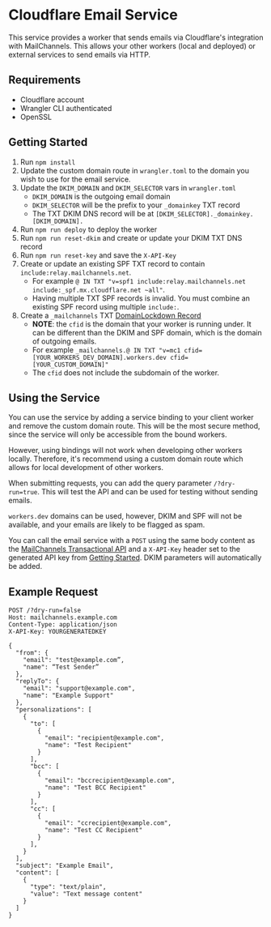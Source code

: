Cloudflare Email Service
========================

This service provides a worker that sends emails via Cloudflare's integration
with MailChannels. This allows your other workers (local and deployed) or
external services to send emails via HTTP.

Requirements
------------
* Cloudflare account
* Wrangler CLI authenticated
* OpenSSL

Getting Started
---------------
1. Run `npm install`
2. Update the custom domain route in `wrangler.toml` to the domain you wish
to use for the email service.
3. Update the `DKIM_DOMAIN` and `DKIM_SELECTOR` vars in `wrangler.toml`
   - `DKIM_DOMAIN` is the outgoing email domain
   - `DKIM_SELECTOR` will be the prefix to your `_domainkey` TXT record
   - The TXT DKIM DNS record will be at `[DKIM_SELECTOR]._domainkey.[DKIM_DOMAIN].`
4. Run `npm run deploy` to deploy the worker
5. Run `npm run reset-dkim` and create or update your DKIM TXT DNS record
6. Run `npm run reset-key` and save the `X-API-Key`
7. Create or update an existing SPF TXT record to contain `include:relay.mailchannels.net`.
   - For example `@ IN TXT "v=spf1 include:relay.mailchannels.net include:_spf.mx.cloudflare.net ~all"`.
   - Having multiple TXT SPF records is invalid. You must combine an existing SPF record using multiple `include:`.
8. Create a `_mailchannels` TXT [DomainLockdown Record](https://support.mailchannels.com/hc/en-us/articles/16918954360845-Secure-your-domain-name-against-spoofing-with-Domain-Lockdown)
   - **NOTE**: the `cfid` is the domain that your worker is running under. It can be different than the DKIM and SPF domain, which is the domain of outgoing emails.
   - For example `_mailchannels.@ IN TXT "v=mc1 cfid=[YOUR_WORKERS_DEV_DOMAIN].workers.dev cfid=[YOUR_CUSTOM_DOMAIN]"`
   - The `cfid` does not include the subdomain of the worker.

Using the Service
-----------------
You can use the service by adding a service binding to your client worker
and remove the custom domain route. This will be the most secure method,
since the service will only be accessible from the bound workers.

However, using bindings will not work when developing other workers locally.
Therefore, it's recommend using a custom domain route which allows for local
development of other workers.

When submitting requests, you can add the query parameter `/?dry-run=true`.
This will test the API and can be used for testing without sending emails.

`workers.dev` domains can be used, however, DKIM and SPF will not be available,
and your emails are likely to be flagged as spam.

You can call the email service with a `POST` using the same body content as the
[MailChannels Transactional API](https://api.mailchannels.net/tx/v1/documentation)
and a `X-API-Key` header set to the generated API key from [Getting Started](#getting-started).
DKIM parameters will automatically be added.

Example Request
---------------
```http request
POST /?dry-run=false
Host: mailchannels.example.com
Content-Type: application/json
X-API-Key: YOURGENERATEDKEY

{
  "from": {
    "email": "test@example.com”,
    "name": “Test Sender”
  },
  "replyTo": {
    "email": "support@example.com",
    "name": "Example Support"
  },
  "personalizations": [
    {
      "to": [
        {
          "email": "recipient@example.com",
          "name": "Test Recipient"
        }
      ],
      "bcc": [
        {
          "email": "bccrecipient@example.com",
          "name": "Test BCC Recipient"
        }
      ],
      "cc": [
        {
          "email": "ccrecipient@example.com",
          "name": "Test CC Recipient"
        }
      ],
    }
  ],
  "subject": "Example Email",
  "content": [
    {
      "type": "text/plain",
      "value": "Text message content"
    }
  ]
}
```
